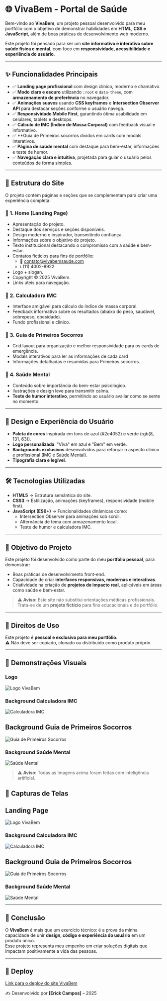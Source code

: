 # 🌐 VivaBem - Portal de Saúde

Bem-vindo ao **VivaBem**, um projeto pessoal desenvolvido para meu portfólio com o objetivo de demonstrar habilidades em **HTML, CSS e JavaScript**, além de boas práticas de desenvolvimento web moderno.  

Este projeto foi pensado para ser um **site informativo e interativo sobre saúde física e mental**, com foco em **responsividade, acessibilidade e experiência do usuário**.

---

## ✨ Funcionalidades Principais

- ✅ **Landing page profissional** com design clínico, moderno e chamativo.  
- ✅ **Modo claro e escuro** utilizando `:root` e `data-theme`, com **armazenamento de preferência** no navegador.  
- ✅ **Animações suaves** usando **CSS keyframes** e **Intersection Observer API** para destacar seções conforme o usuário navega.  
- ✅ **Responsividade Mobile First**, garantindo ótima usabilidade em celulares, tablets e desktops.  
- ✅ **Cálculo de IMC (Índice de Massa Corporal)** com feedback visual e informativo.
- ✅ **Guia de Primeiros socorros dividos em cards com modals interativos.    
- ✅ **Página de saúde mental** com destaque para bem-estar, informações e teste de humor.  
- ✅ **Navegação clara e intuitiva**, projetada para guiar o usuário pelos conteúdos de forma simples.  

---

## 📑 Estrutura do Site

O projeto contém páginas e seções que se complementam para criar uma experiência completa:

### 🔹 **1. Home (Landing Page)**
- Apresentação do projeto.
- Destaque dos serviços e seções disponíveis.
- Design moderno e inspirador, transmitindo confiança.
- Informações sobre o objetivo do projeto.  
- Texto institucional destacando o compromisso com a saúde e bem-estar.  
- Contatos fictícios para fins de portfólio:  
  - 📧 contato@vivabemsaude.com  
  - 📞 (11) 4002-8922 
- Logo + slogan.  
- Copyright © 2025 VivaBem.  
- Links úteis para navegação.  

### 🔹 **2. Calculadora IMC**
- Interface amigável para cálculo do índice de massa corporal.  
- Feedback informativo sobre os resultados (abaixo do peso, saudável, sobrepeso, obesidade).  
- Fundo profissional e clínico.  

### 🔹 **3. Guia de Primeiros Socorros**
- Grid layout para organização e melhor responsividade para os cards de emergência.
- Modals interativos para ler as informações de cada card
- Informações detalhadas e resumidas para Primeiros socorros.  

### 🔹 **4. Saúde Mental**
- Conteúdo sobre importância do bem-estar psicológico.  
- Ilustrações e design leve para transmitir calma.  
- **Teste de humor interativo**, permitindo ao usuário avaliar como se sente no momento. 

---

## 🎨 Design e Experiência do Usuário

- **Paleta de cores** inspirada em tons de azul (#2e4052) e verde (rgb(8, 131, 63)). 
- **Logo personalizada**: "Viva" em azul e "Bem" em verde.  
- **Backgrounds exclusivos** desenvolvidos para reforçar o aspecto clínico e profissional (IMC e Saúde Mental).  
- **Tipografia clara e legível**.  

---

## 🛠️ Tecnologias Utilizadas

- **HTML5** → Estrutura semântica do site.  
- **CSS3** → Estilização, animações (keyframes), responsividade (mobile first).  
- **JavaScript (ES6+)** → Funcionalidades dinâmicas como:  
  - Intersection Observer para animações sob scroll.  
  - Alternância de tema com armazenamento local.  
  - Teste de humor e calculadora IMC.  

---

## 🎯 Objetivo do Projeto

Este projeto foi desenvolvido como parte do meu **portfólio pessoal**, para demonstrar:  
- Boas práticas de desenvolvimento front-end.  
- Capacidade de criar **interfaces responsivas, modernas e interativas**.  
- Criatividade na criação de **projetos de impacto real**, aplicáveis em áreas como saúde e bem-estar.  

> ⚠️ **Aviso:** Este site não substitui orientações médicas profissionais.  
> Trata-se de um **projeto fictício** para fins educacionais e de portfólio.  

---

## 🚫 Direitos de Uso

Este projeto é **pessoal e exclusivo para meu portfólio**.  
⚠️ Não deve ser copiado, clonado ou distribuído como produto próprio.  

---

## 📸 Demonstrações Visuais

### Logo
![Logo VivaBem](./src/assets/imgs/icons/VivaBemLogoTransparent.png)

### Background Calculadora IMC
![Calculadora IMC](./src/assets/imgs/dmi-calculator-bg.png)

## Background Guia de Primeiros Socorros
![Guia de Primeiros Socorros](./src/assets/imgs/Primeiros-Socorros-bg.png)

### Background Saúde Mental
![Saúde Mental](./src/assets/imgs/mental-health-bg.png)

> ⚠️ **Aviso:** Todas as Imagens acima foram feitas com inteligência artificial.  

## 📸 Capturas de Telas

## Landing Page
![Logo VivaBem](./src/assets/imgs/final%20project%20imgs/LandingPage.jpg)

### Background Calculadora IMC
![Calculadora IMC](./src/assets/imgs/final%20project%20imgs/CalculadoraIMC.jpg)

## Background Guia de Primeiros Socorros
![Guia de Primeiros Socorros](./src/assets/imgs/final%20project%20imgs/PrimeirosSocorros.jpg)

### Background Saúde Mental
![Saúde Mental](./src/assets/imgs/final%20project%20imgs/SaudeMental.jpg)

---

## 📌 Conclusão

O **VivaBem** é mais que um exercício técnico: é a prova da minha capacidade de unir **design, código e experiência do usuário** em um produto único.  
Esse projeto representa meu empenho em criar soluções digitais que impactam positivamente a vida das pessoas.  

---

## 📎 Deploy

[Link para o deploy do site VivaBem](https://erick-camposdev.github.io/VivaBem/)

✍️ Desenvolvido por **[Erick Campos]** – 2025
